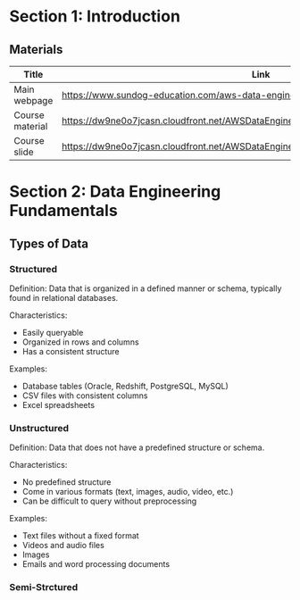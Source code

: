 # Section 1: Introduction

## Materials
| Title           | Link                                                                                    |
| --------------- | --------------------------------------------------------------------------------------- |
| Main webpage    | https://www.sundog-education.com/aws-data-engineer/                                     |
| Course material | https://dw9ne0o7jcasn.cloudfront.net/AWSDataEngineer/dea-materials.zip                  |
| Course slide    | https://dw9ne0o7jcasn.cloudfront.net/AWSDataEngineer/AWSCertifiedDataEngineerSlides.pdf |

# Section 2: Data Engineering Fundamentals
## Types of Data
### Structured
Definition: Data that is organized in a defined manner or schema, typically found in relational databases.

Characteristics:
- Easily queryable
- Organized in rows and columns
- Has a consistent structure

Examples:
- Database tables (Oracle, Redshift, PostgreSQL, MySQL)
- CSV files with consistent columns
- Excel spreadsheets

### Unstructured
Definition: Data that does not have a predefined structure or schema.

Characteristics:
- No predefined structure
- Come in various formats (text, images, audio, video, etc.)
- Can be difficult to query without preprocessing

Examples:
- Text files without a fixed format
- Videos and audio files
- Images
- Emails and word processing documents

### Semi-Strctured